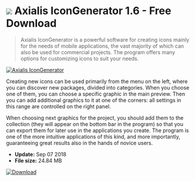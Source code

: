 # ![](https://cdn.softexe.net/static/icon/d/axialis-icongenerator-9840.png) Axialis IconGenerator 1.6 - Free Download

> Axialis IconGenerator is a powerful software for creating icons mainly for the needs of mobile applications, the vast majority of which can also be used for commercial projects. The program offers many options for customizing icons to suit your needs.

[![Axialis IconGenerator](https://gallery.dpcdn.pl/imgc/Tools/76104/g_-_420x350_1.5_-_x20170604165312_0.png)](https://softexe.net/win/multimedia/graphics-editors/axialis-icongenerator:ahdR.html)

Creating new icons can be used primarily from the menu on the left, where you can discover new packages, divided into categories. When you choose one of them, you can choose a specific graphic in the main preview. Then you can add additional graphics to it at one of the corners: all settings in this range are controlled on the right panel.
 
 When choosing next graphics for the project, you should add them to the collection (they will appear on the bottom bar in the program) so that you can export them for later use in the applications you create. The program is one of the more intuitive applications of this kind, and more importantly, guaranteeing great results also in the hands of novice users.


- **Update:** Sep 07 2018
- **File size:** 24.84 MB

[![Download](https://cdn.softexe.net/static/img/download.png)](https://softexe.net/win/multimedia/graphics-editors/axialis-icongenerator:ahdR.html)

